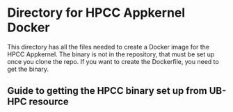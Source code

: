 # Directory for HPCC Appkernel Docker

This directory has all the files needed to create a Docker image for the HPCC Appkernel. The binary is not in the repository, that must be set up once you clone the repo. If you want to create the Dockerfile, you need to get the binary.

## Guide to getting the HPCC binary set up from UB-HPC resource




